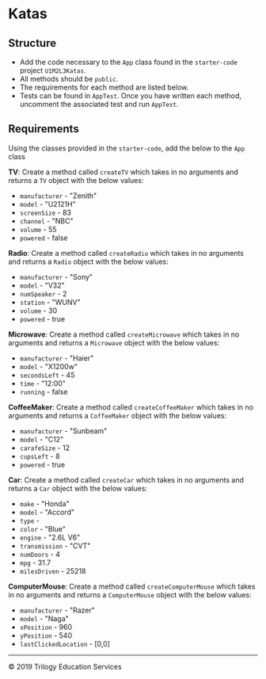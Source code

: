 # Katas

## Structure

- Add the code necessary to the `App` class found in the `starter-code` project `U1M2L3Katas`.
- All methods should be `public`.
- The requirements for each method are listed below.
- Tests can be found in `AppTest`. Once you have written each method, uncomment the associated test and run `AppTest`.

## Requirements

Using the classes provided in the `starter-code`, add the below to the `App` class

**TV**: Create a method called `createTV` which takes in no arguments and returns a `TV` object with the below values:
- `manufacturer` - "Zenith"
- `model` - "U2121H"
- `screenSize` - 83
- `channel` - "NBC"
- `volume` - 55
- `powered` - false

**Radio**: Create a method called `createRadio` which takes in no arguments and returns a `Radio` object with the below values:
- `manufacturer` - "Sony"
- `model` - "V32"
- `numSpeaker` - 2
- `station` - "WUNV"
- `volume` - 30
- `powered` - true

**Microwave**: Create a method called `createMicrowave` which takes in no arguments and returns a `Microwave` object with the below values:
- `manufacturer` - "Haier"
- `model` - "X1200w"
- `secondsLeft` - 45
- `time` - "12:00"
- `running` - false

**CoffeeMaker**: Create a method called `createCoffeeMaker` which takes in no arguments and returns a `CoffeeMaker` object with the below values:
- `manufacturer` - "Sunbeam"
- `model` - "C12"
- `carafeSize` - 12
- `cupsLeft` - 8
- `powered` - true

**Car**: Create a method called `createCar` which takes in no arguments and returns a `Car` object with the below values:
- `make` - "Honda"
- `model` - "Accord"
- `type` -
- `color` - "Blue"
- `engine` - "2.6L V6"
- `transmission` - "CVT"
- `numDoors` - 4
- `mpg` - 31.7
- `milesDriven` - 25218

**ComputerMouse**: Create a method called `createComputerMouse` which takes in no arguments and returns a `ComputerMouse` object with the below values:
- `manufacturer` - "Razer"
- `model` - "Naga"
- `xPosition` - 960
- `yPosition` - 540
- `lastClickedLocation` - [0,0]

---
© 2019 Trilogy Education Services
